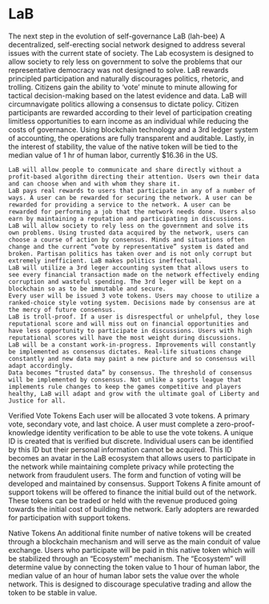 # LaB
The next step in the evolution of self-governance
LaB
(lah-bee)
	A decentralized, self-erecting social network designed to address several issues with the current state of society. The Lab ecosystem is designed to allow society to rely less on government to solve the problems that our representative democracy was not designed to solve. LaB rewards principled participation and naturally discourages politics, rhetoric, and trolling. Citizens gain the ability to ‘vote’ minute to minute allowing for tactical decision-making based on the latest evidence and data. LaB will circumnavigate politics allowing a consensus to dictate policy. Citizen participants are rewarded according to their level of participation creating limitless opportunities to earn income as an individual while reducing the costs of governance. Using blockchain technology and a 3rd ledger system of accounting, the operations are fully transparent and auditable. Lastly, in the interest of stability, the value of the native token will be tied to the median value of 1 hr of human labor, currently $16.36 in the US.

	LaB will allow people to communicate and share directly without a profit-based algorithm directing their attention. Users own their data and can choose when and with whom they share it.
	LaB pays real rewards to users that participate in any of a number of ways. A user can be rewarded for securing the network. A user can be rewarded for providing a service to the network. A user can be rewarded for performing a job that the network needs done. Users also earn by maintaining a reputation and participating in discussions.
	LaB will allow society to rely less on the government and solve its own problems. Using trusted data acquired by the network, users can choose a course of action by consensus. Minds and situations often change and the current “vote by representative” system is dated and broken. Partisan politics has taken over and is not only corrupt but extremely inefficient. LaB makes politics ineffectual.
	LaB will utilize a 3rd leger accounting system that allows users to see every financial transaction made on the network effectively ending corruption and wasteful spending. The 3rd leger will be kept on a blockchain so as to be immutable and secure.
	Every user will be issued 3 vote tokens. Users may choose to utilize a ranked-choice style voting system. Decisions made by consensus are at the mercy of future consensus.
	LaB is troll-proof. If a user is disrespectful or unhelpful, they lose reputational score and will miss out on financial opportunities and have less opportunity to participate in discussions. Users with high reputational scores will have the most weight during discussions.
	LaB will be a constant work-in-progress. Improvements will constantly be implemented as consensus dictates. Real-life situations change constantly and new data may paint a new picture and so consensus will adapt accordingly.
	Data becomes “trusted data” by consensus. The threshold of consensus will be implemented by consensus. Not unlike a sports league that implements rule changes to keep the games competitive and players healthy, LaB will adapt and grow with the ultimate goal of Liberty and Justice for all.


Verified Vote Tokens
	Each user will be allocated 3 vote tokens. A primary vote, secondary vote, and last choice. A user must complete a zero-proof-knowledge identity verification to be able to use the vote tokens. A unique ID is created that is verified but discrete. Individual users can be identified by this ID but their personal information cannot be acquired. This ID becomes an avatar in the LaB ecosystem that allows users to participate in the network while maintaining complete privacy while protecting the network from fraudulent users. The form and function of voting will be developed and maintained by consensus.
Support Tokens
	A finite amount of support tokens will be offered to finance the initial build out of the network. These tokens can be traded or held with the revenue produced going towards the initial cost of building the network. Early adopters are rewarded for participation with support tokens.

Native Tokens
	An additional finite number of native tokens will be created through a blockchain mechanism and will serve as the main conduit of value exchange. Users who participate will be paid in this native token which will be stabilized through an “Ecosystem” mechanism. The “Ecosystem” will determine value by connecting the token value to 1 hour of human labor, the median value of an hour of human labor sets the value over the whole network. This is designed to discourage speculative trading and allow the token to be stable in value.
